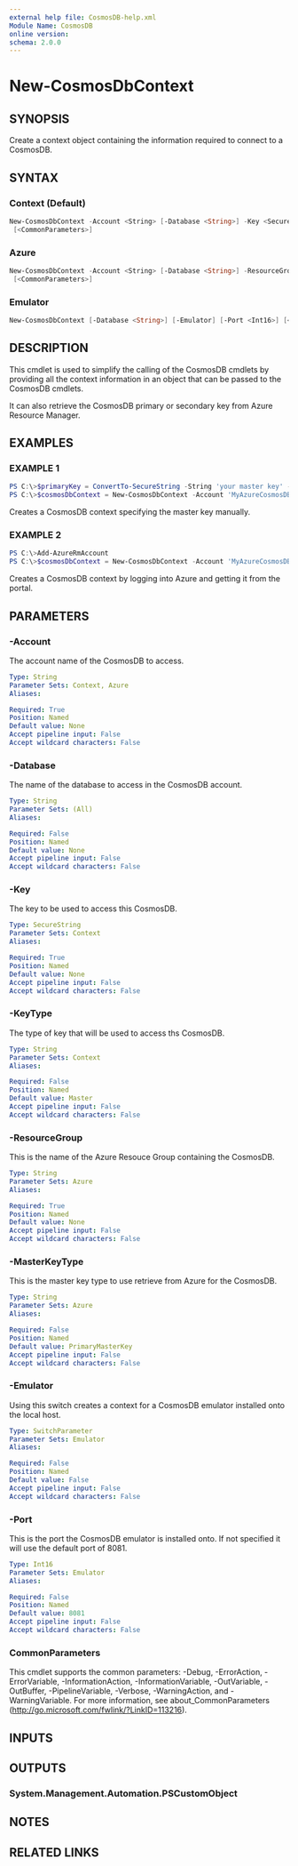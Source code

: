 ```yaml
---
external help file: CosmosDB-help.xml
Module Name: CosmosDB
online version:
schema: 2.0.0
---
```


# New-CosmosDbContext

## SYNOPSIS

Create a context object containing the information required
to connect to a CosmosDB.

## SYNTAX

### Context (Default)

```powershell
New-CosmosDbContext -Account <String> [-Database <String>] -Key <SecureString> [-KeyType <String>]
 [<CommonParameters>]
```

### Azure

```powershell
New-CosmosDbContext -Account <String> [-Database <String>] -ResourceGroup <String> [-MasterKeyType <String>]
 [<CommonParameters>]
```

### Emulator

```powershell
New-CosmosDbContext [-Database <String>] [-Emulator] [-Port <Int16>] [<CommonParameters>]
```

## DESCRIPTION

This cmdlet is used to simplify the calling of the CosmosDB
cmdlets by providing all the context information in an
object that can be passed to the CosmosDB cmdlets.

It can also retrieve the CosmosDB primary or secondary key
from Azure Resource Manager.

## EXAMPLES

### EXAMPLE 1

```powershell
PS C:\>$primaryKey = ConvertTo-SecureString -String 'your master key' -AsPlainText -Force
PS C:\>$cosmosDbContext = New-CosmosDbContext -Account 'MyAzureCosmosDB' -Database 'MyDatabase' -Key $primaryKey
```

Creates a CosmosDB context specifying the master key manually.

### EXAMPLE 2

```powershell
PS C:\>Add-AzureRmAccount
PS C:\>$cosmosDbContext = New-CosmosDbContext -Account 'MyAzureCosmosDB' -Database 'MyDatabase' -ResourceGroup 'MyCosmosDbResourceGroup' -MasterKeyType 'PrimaryMasterKey'
```

Creates a CosmosDB context by logging into Azure and getting
it from the portal.

## PARAMETERS

### -Account

The account name of the CosmosDB to access.

```yaml
Type: String
Parameter Sets: Context, Azure
Aliases:

Required: True
Position: Named
Default value: None
Accept pipeline input: False
Accept wildcard characters: False
```

### -Database

The name of the database to access in the CosmosDB account.

```yaml
Type: String
Parameter Sets: (All)
Aliases:

Required: False
Position: Named
Default value: None
Accept pipeline input: False
Accept wildcard characters: False
```

### -Key

The key to be used to access this CosmosDB.

```yaml
Type: SecureString
Parameter Sets: Context
Aliases:

Required: True
Position: Named
Default value: None
Accept pipeline input: False
Accept wildcard characters: False
```

### -KeyType

The type of key that will be used to access ths CosmosDB.

```yaml
Type: String
Parameter Sets: Context
Aliases:

Required: False
Position: Named
Default value: Master
Accept pipeline input: False
Accept wildcard characters: False
```

### -ResourceGroup

This is the name of the Azure Resouce Group containing the
CosmosDB.

```yaml
Type: String
Parameter Sets: Azure
Aliases:

Required: True
Position: Named
Default value: None
Accept pipeline input: False
Accept wildcard characters: False
```

### -MasterKeyType

This is the master key type to use retrieve from Azure for
the CosmosDB.

```yaml
Type: String
Parameter Sets: Azure
Aliases:

Required: False
Position: Named
Default value: PrimaryMasterKey
Accept pipeline input: False
Accept wildcard characters: False
```

### -Emulator

Using this switch creates a context for a CosmosDB emulator
installed onto the local host.

```yaml
Type: SwitchParameter
Parameter Sets: Emulator
Aliases:

Required: False
Position: Named
Default value: False
Accept pipeline input: False
Accept wildcard characters: False
```

### -Port

This is the port the CosmosDB emulator is installed onto.
If not specified it will use the default port of 8081.

```yaml
Type: Int16
Parameter Sets: Emulator
Aliases:

Required: False
Position: Named
Default value: 8081
Accept pipeline input: False
Accept wildcard characters: False
```

### CommonParameters

This cmdlet supports the common parameters: -Debug, -ErrorAction, -ErrorVariable, -InformationAction, -InformationVariable, -OutVariable, -OutBuffer, -PipelineVariable, -Verbose, -WarningAction, and -WarningVariable.
For more information, see about_CommonParameters (http://go.microsoft.com/fwlink/?LinkID=113216).

## INPUTS

## OUTPUTS

### System.Management.Automation.PSCustomObject

## NOTES

## RELATED LINKS
